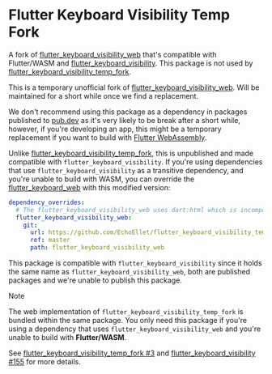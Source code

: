 # Flutter Keyboard Visibility Temp Fork

A fork of [flutter_keyboard_visibility_web](https://pub.dev/packages/flutter_keyboard_visibility_web) that's compatible with Flutter/WASM and [flutter_keyboard_visibility](https://pub.dev/packages/flutter_keyboard_visibility). This package is not used by [flutter_keyboard_visibility_temp_fork](https://pub.dev/packages/flutter_keyboard_visibility_temp_fork).

This is a temporary unofficial fork of [flutter_keyboard_visibility_web](https://pub.dev/packages/flutter_keyboard_visibility_web). Will be maintained for a short while once we find a replacement.

We don't recommend using this package as a dependency in packages published to [pub.dev](https://pub.dev/) as it's very likely to be break after a short while, however, if you're developing an app, this might be a temporary replacement if you want to build with [Flutter WebAssembly](https://docs.flutter.dev/platform-integration/web/wasm).

Unlike [flutter_keyboard_visibility_temp_fork](https://pub.dev/packages/flutter_keyboard_visibility_temp_fork), this is unpublished and made compatible with `flutter_keyboard_visibility`. If you're using dependencies that use `flutter_keyboard_visibility` as a transitive dependency, and you're unable to build with WASM, you can override the [flutter_keyboard_web](https://pub.dev/packages/flutter_keyboard_web) with this modified version:

```yaml
dependency_overrides:
  # The flutter_keyboard_visibility_web uses dart:html which is incompatible with WASM, override it with a modified version that uses the web package instead.
  flutter_keyboard_visibility_web:
    git:
      url: https://github.com/EchoEllet/flutter_keyboard_visibility_temp_fork.git
      ref: master
      path: flutter_keyboard_visibility_web
```

This package is compatible with `flutter_keyboard_visibility` since it holds the same name as `flutter_keyboard_visibility_web`, both are published packages and we're unable to publish this package.

> [!NOTE]
> The web implementation of `flutter_keyboard_visibility_temp_fork` is bundled within the same package. You only need this package if you're using a dependency that uses `flutter_keyboard_visibility_web` and you're unable to build with **Flutter/WASM**.

See [flutter_keyboard_visibility_temp_fork #3](https://github.com/EchoEllet/flutter_keyboard_visibility_temp_fork/pull/3) and [flutter_keyboard_visibility #155](https://github.com/MisterJimson/flutter_keyboard_visibility/pull/155) for more details.